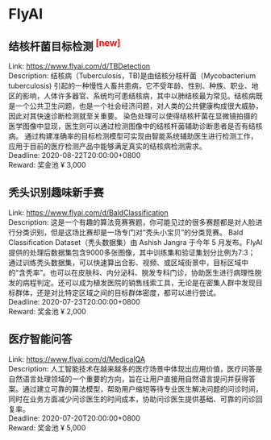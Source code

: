 # FlyAI



## 结核杆菌目标检测 <sup style="color:red">[new]<sup>  

Link: https://www.flyai.com/d/TBDetection  
Description: 结核病（Tuberculosis，TB)是由结核分枝杆菌（Mycobacterium tuberculosis) 引起的一种慢性人畜共患病，它不受年龄、性别、种族、职业、地区的影响，人体许多器官、系统均可患结核病，其中以肺结核最为常见。结核病既是一个公共卫生问题，也是一个社会经济问题，对人类的公共健康构成很大威胁，因此对其快速诊断检测就至关重要。
染色处理可以使得结核杆菌在显微镜拍摄的医学图像中显现，医生则可以通过检测图像中的结核杆菌辅助诊断患者是否有结核病。
通过构建准确率的目标检测模型可实现由智能系统辅助医生进行检测工作，应用于目前的医疗检测产品中能够满足真实的结核病检测需求。  
Deadline: 2020-08-22T20:00:00+0800  
Reward: 奖金池 ¥ 3,000  


## 秃头识别趣味新手赛

Link: https://www.flyai.com/d/BaldClassification  
Description: 这是一个有趣的算法竞赛赛题，你可能见过的很多赛题都是对人脸进行分类识别，但是这场比赛却是一场专门对“秃头小宝贝”的分类竞赛。
Bald Classification Dataset（秃头数据集）由 Ashish Jangra 于今年 5 月发布。FlyAI提供的处理后数据集包含9000多张图像，其中训练集和验证集划分比例为7:3；
通过训练秃头数据集，可以快速算出合影、视频、或区域街景中，目标区域中的“含秃率”。也可以在皮肤科、内分泌科、脱发专科门诊，协助医生进行病理性脱发的病程判定。还可以成为植发医院的销售线索工具，无论是在密集人群中发现目标群体，还是对比特定区域之间的目标群体密度，都可以进行尝试。  
Deadline: 2020-07-23T20:00:00+0800  
Reward: 奖金池 ¥ 2,000  


## 医疗智能问答

Link: https://www.flyai.com/d/MedicalQA  
Description: 人工智能技术在越来越多的医疗场景中体现出应用价值，医疗问答是自然语言处理领域的一个重要的方向，旨在让用户直接用自然语言提问并获得答案。通过建立可靠的算法模型，帮助用户缩短等待专业医生解决问题的问诊时间，同时在业务方面减少问诊医生的时间成本，协助问诊医生提供基础、可靠的问诊回复率。  
Deadline: 2020-07-20T20:00:00+0800  
Reward: 奖金池 ¥ 5,000  

